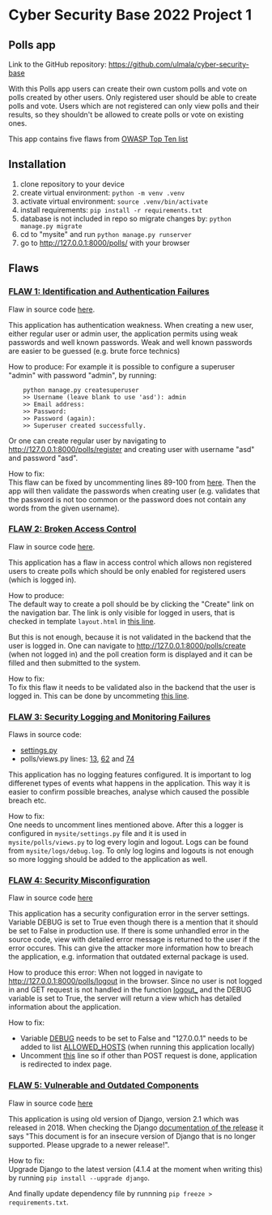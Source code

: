 # Cyber Security Base 2022 Project 1

## Polls app

Link to the GitHub repository: https://github.com/ulmala/cyber-security-base

With this Polls app users can create their own custom polls and vote on polls created by other users. Only registered user should be able to create polls and vote. Users which are not registered can only view polls and their results, so they shouldn't be allowed to create polls or vote on existing ones.  

This app contains five flaws from [OWASP Top Ten list](https://owasp.org/www-project-top-ten/) 

## Installation

1. clone repository to your device
2. create virtual environment: `python -m venv .venv`
3. activate virtual environment: `source .venv/bin/activate`
4. install requirements: `pip install -r requirements.txt`
5. database is not included in repo so migrate changes by: `python manage.py migrate`
6. cd to "mysite" and run `python manage.py runserver`
7. go to http://127.0.0.1:8000/polls/ with your browser

## Flaws

### <ins>FLAW 1: [Identification and Authentication Failures](https://owasp.org/Top10/A07_2021-Identification_and_Authentication_Failures/) 

Flaw in source code [here](https://github.com/ulmala/cyber-security-base/blob/main/mysite/mysite/settings.py#L88).  

This application has authentication weakness. When creating a new user, either regular user or admin user, the application permits using weak passwords and well known passwords. Weak and well known passwords are easier to be guessed (e.g. brute force technics)

How to produce: For example it is possible to configure a superuser "admin" with password "admin", by running:
```code
    python manage.py createsuperuser
    >> Username (leave blank to use 'asd'): admin
    >> Email address:      
    >> Password: 
    >> Password (again): 
    >> Superuser created successfully.
```

Or one can create regular user by navigating to http://127.0.0.1:8000/polls/register and creating user with username "asd" and password "asd".  

How to fix:  
This flaw can be fixed by uncommenting lines 89-100 from [here](https://github.com/ulmala/cyber-security-base/blob/main/mysite/mysite/settings.py#L88). Then the app will then validate the passwords when creating user (e.g. validates that the password is not too common or the password does not contain any words from the given username).   

### <ins>FLAW 2: [Broken Access Control](https://owasp.org/Top10/A01_2021-Broken_Access_Control/) 

Flaw in source code [here](https://github.com/ulmala/cyber-security-base/blob/e8cfc503fc921f28fee484826aa685fbfd5abdd6/mysite/polls/views.py#L78).  

This application has a flaw in access control which allows non registered users to create polls which should be only enabled for registered users (which is logged in).  

How to produce:  
The default way to create a poll should be by clicking the "Create" link on the navigation bar. The link is only visible for logged in users, that is checked in template `layout.html` in [this line](https://github.com/ulmala/cyber-security-base/blob/dff56297f04851ca16807f8b145f5d4b12baa239/mysite/polls/templates/polls/layout.html#L9).

But this is not enough, because it is not validated in the backend that the user is logged in. One can navigate to http://127.0.0.1:8000/polls/create (when not logged in) and the poll creation form is displayed and it can be filled and then submitted to the system.  

How to fix:  
To fix this flaw it needs to be validated also in the backend that the user is logged in. This can be done by uncommeting [this line](https://github.com/ulmala/cyber-security-base/blob/e8cfc503fc921f28fee484826aa685fbfd5abdd6/mysite/polls/views.py#L78). 

### <ins>FLAW 3: [Security Logging and Monitoring Failures](https://owasp.org/Top10/A09_2021-Security_Logging_and_Monitoring_Failures/)

Flaws in source code:
* [settings.py](https://github.com/ulmala/cyber-security-base/blob/c6d2d339d94c6e1f6d1cfc18e36d8f3a6a6447f0/mysite/mysite/settings.py#L123)
* polls/views.py lines: [13](https://github.com/ulmala/cyber-security-base/blob/c6d2d339d94c6e1f6d1cfc18e36d8f3a6a6447f0/mysite/polls/views.py#L13), [62](https://github.com/ulmala/cyber-security-base/blob/c6d2d339d94c6e1f6d1cfc18e36d8f3a6a6447f0/mysite/polls/views.py#L62) and [74](https://github.com/ulmala/cyber-security-base/blob/c6d2d339d94c6e1f6d1cfc18e36d8f3a6a6447f0/mysite/polls/views.py#L74)

This application has no logging features configured. It is important to log differenet types of events what happens in the application. This way it is easier to confirm possible breaches, analyse which caused the possible breach etc.  

 How to fix:  
 One needs to uncomment lines mentioned above. After this a logger is configured in `mysite/settings.py` file and it is used in `mysite/polls/views.py` to log every login and logout. Logs can be found from `mysite/logs/debug.log`. To only log logins and logouts is not enough so more logging should be added to the application as well.

### <ins>FLAW 4: [Security Misconfiguration](https://owasp.org/Top10/A05_2021-Security_Misconfiguration/)  
Flaw in source code [here](https://github.com/ulmala/cyber-security-base/blob/c6d2d339d94c6e1f6d1cfc18e36d8f3a6a6447f0/mysite/mysite/settings.py#L26)

This application has a security configuration error in the server settings. Variable DEBUG is set to True even though there is a mention that it should be set to False in production use. If there is some unhandled error in the source code, view with detailed error message is returned to the user if the error occures. This can give the attacker more information how to breach the application, e.g. information that outdated external package is used.  

How to produce this error: When not logged in navigate to http://127.0.0.1:8000/polls/logout in the browser. Since no user is not logged in and GET request is not handled in the function [logout_](https://github.com/ulmala/cyber-security-base/blob/c6d2d339d94c6e1f6d1cfc18e36d8f3a6a6447f0/mysite/polls/views.py#L71) and the DEBUG variable is set to True, the server will return a view which has detailed information about the application.  

How to fix: 
* Variable [DEBUG](https://github.com/ulmala/cyber-security-base/blob/c6d2d339d94c6e1f6d1cfc18e36d8f3a6a6447f0/mysite/mysite/settings.py#L26) needs to be set to False and "127.0.0.1" needs to be added to list [ALLOWED_HOSTS](https://github.com/ulmala/cyber-security-base/blob/c6d2d339d94c6e1f6d1cfc18e36d8f3a6a6447f0/mysite/mysite/settings.py#L28) (when running this application locally)
* Uncomment [this](https://github.com/ulmala/cyber-security-base/blob/0319faea6cf8a04ed0b780e82f30f16a695895c6/mysite/polls/views.py#L76) line so if other than POST request is done, application is redirected to index page.

### <ins> FLAW 5: [Vulnerable and Outdated Components](https://owasp.org/Top10/A06_2021-Vulnerable_and_Outdated_Components/)

Flaw in source code [here](https://github.com/ulmala/cyber-security-base/blob/703688bcb145511eddb6ece4c75cbdeb2c648e9f/requirements.txt#L1)

This application is using old version of Django, version 2.1 which was released in 2018. When checking the Django [documentation of the release](https://docs.djangoproject.com/en/2.1/) it says "This document is for an insecure version of Django that is no longer supported. Please upgrade to a newer release!".

How to fix:  
Upgrade Django to the latest version (4.1.4 at the moment when writing this) by running `pip install --upgrade django`.  

And finally update dependency file by runnning `pip freeze > requirements.txt`.